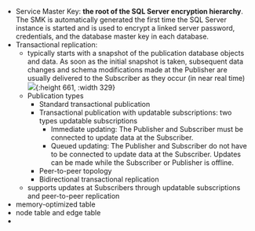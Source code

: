 - Service Master Key: **the root of the SQL Server encryption hierarchy**. The SMK is automatically generated the first time the SQL Server instance is started and is used to encrypt a linked server password, credentials, and the database master key in each database.
- Transactional replication:
	- typically starts with a snapshot of the publication database objects and data. As soon as the initial snapshot is taken, subsequent data changes and schema modifications made at the Publisher are usually delivered to the Subscriber as they occur (in near real time)
	  ![](https://learn.microsoft.com/en-us/sql/relational-databases/replication/transactional/media/trnsact.gif?view=sql-server-ver16){:height 661, :width 329}
	- Publication types
		- Standard transactional publication
		- Transactional publication with updatable subscriptions: two types updatable subscriptions
			- Immediate updating: The Publisher and Subscriber must be connected to update data at the Subscriber.
			- Queued updating: The Publisher and Subscriber do not have to be connected to update data at the Subscriber. Updates can be made while the Subscriber or Publisher is offline.
		- Peer-to-peer topology
		- Bidirectional transactional replication
	- supports updates at Subscribers through updatable subscriptions and peer-to-peer replication
- memory-optimized table
- node table and edge table
-